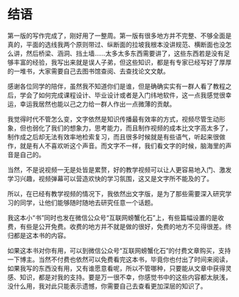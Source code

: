 # 结语

第一版的写作完成了，刚好用了一整周。第一版有很多地方并不完整、不够全面是真的，平面的选线我两个原则带过、纵断面的拉坡我根本没讲规范、横断面也没怎么讲，然后桥梁、涵洞、挡土墙......太多太多东西需要讲了，这些东西若是没有足够丰富的经验，我写出来就是误人子弟，但这些知识，都是有专家已经写好了厚厚的一堆书，大家需要自己去图书馆查阅、去查找论文文献。

感谢各位同学的陪伴，虽然我不知道你们是谁，但是确确实实有一群人看了教程之后，学会了如何完成课程设计、毕业设计或者是入门纬地软件，这一点我感觉很幸运，幸运我居然也能以己之力给一群人作出一点微薄的贡献。

 我觉得时代不管怎么变，文字依然是知识传播最有效率的方式，视频尽管生动形象，但也弱化了我们的想象力，思考能力，而且制作视频的成本比文字高太多了，制作成之后却无法有效率地检索复习，而且很多时候就是有些语气，听起来很做作，就是有人不喜欢听这个声音。而文字不一样，我们看文字的时候，脑海里的声音是自己的。

当然，不是说视频一无是处皆是累赘，好的教学视频可以让人更容易地入门、激发学习兴趣，视频弹幕可以营造欢快的学习氛围，这又是文字所不能及的了。

所以，在已经有教学视频的情况下，我依然出文字版，是为了那些需要深入研究学习的同学，让他们能够随时随地去研究任意一个话题。

我这本小“书”同时也发在微信公众号“互联网螃蟹化石”上，有些篇幅设置的是收费，有些是公开免费。收费的地方并不就是做的很好，免费的地方不见得很差。终归都是这本书的内容。

如果这本书对你有用，可以到微信公众号“互联网螃蟹化石”的付费文章购买，支持一下博主。当然不付费也依然可以免费看完这本书，毕竟你也付出了时间来阅读，如果我写的东西没有用，又有谁愿意看呢，所以不管哪种，只要能从文章中获得灵感、知识，都是对我的支持。要是万一很不幸，你感觉书中的这些内容都太肤浅，没什么用，我对此只能表示遗憾，你需要自己去查看更加深层的知识了。
